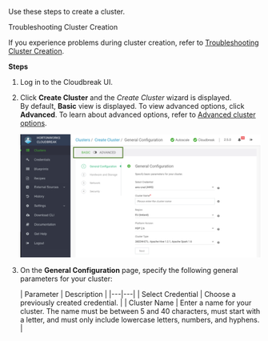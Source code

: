 Use these steps to create a cluster.

<div class="note">
<p class="first admonition-title">Troubleshooting Cluster Creation</p>
<p class="last">If you experience problems during cluster creation, refer to <a href="../trouble-cluster/index.html">Troubleshooting Cluster Creation</a>.</p></div>

**Steps**

1. Log in to the Cloudbreak UI.

2. Click **Create Cluster** and the *Create Cluster* wizard is displayed.  
    By default, **Basic** view is displayed. To view advanced options, click **Advanced**. To learn about advanced options, refer to [Advanced cluster options](#advanced-cluster-options).

    <a href="../images/cb_cb-create.png" target="_blank" title="click to enlarge"><img src="../images/cb_cb-create.png" width="650" title="Cluster Information"></a> 

3. On the **General Configuration** page, specify the following general parameters for your cluster:

    | Parameter | Description |
|---|---|
| Select Credential | Choose a previously created credential. |
| Cluster Name | Enter a name for your cluster. The name must be between 5 and 40 characters, must start with a letter, and must only include lowercase letters, numbers, and hyphens. |